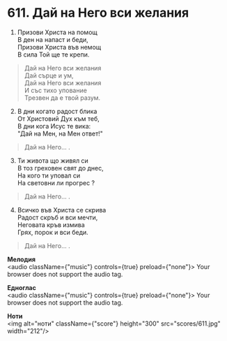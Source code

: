 # 611. Дай на Него вси желания  

1. Призови Христа на помощ  
В ден на напаст и беди,  
Призови Христа във немощ  
В сила Той ще те крепи.  

> Дай на Него вси желания  
> Дай сърце и ум,  
> Дай на Него вси желания  
> И със тихо упование  
> Трезвен да е твой разум.  

2. В дни когато радост блика  
От Христовий Дух към теб,  
В дни кога Исус те вика:  
"Дай на Мен, на Мен ответ!"  

> Дай на Него... .  

3. Ти живота що живял си  
В тоз греховен свят до днес,  
На кого ти уповал си  
На световни ли прогрес ?  

> Дай на Него... .  

4. Всичко във Христа се скрива  
Радост скръб и вси мечти,  
Неговата кръв измива  
Грях, порок и вси беди.  

> Дай на Него... .  

__Мелодия__  
<audio className={"music"} controls={true} preload={"none"}><source src="mp3/611.mp3" type="audio/mpeg"/>
Your browser does not support the audio tag.
</audio>  

__Едноглас__  
<audio className={"music"} controls={true} preload={"none"}><source src="transp/611.mp3" type="audio/mpeg"/>
Your browser does not support the audio tag.
</audio>  

__Ноти__  
<img alt="ноти" className={"score"} height="300" src="scores/611.jpg" width="212"/>
